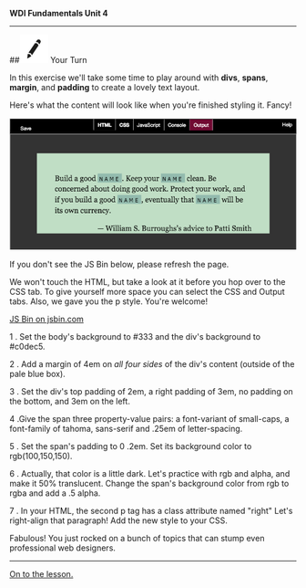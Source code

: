 **WDI Fundamentals Unit 4**

---

##![Your Turn](../assets/exercise.png) Your Turn

In this exercise we'll take some time to play around with **divs**, **spans**, **margin**, and **padding** to create a lovely text layout.

Here's what the content will look like when you're finished styling it. Fancy!

![](../assets/elkwebdesign/layout.png)

If you don't see the JS Bin below, please refresh the page.

We won't touch the HTML, but take a look at it before you hop over to the CSS tab. To give yourself more space you can select the CSS and Output tabs. Also, we gave you the p style. You're welcome!

<a class="jsbin-embed" href="https://jsbin.com/likihi/embed?html,css,output&height=600px">JS Bin on jsbin.com</a><script src="https://static.jsbin.com/js/embed.min.js?3.35.12"></script>

1 . Set the body's background to #333 and the div's background to #c0dec5.

2 . Add a margin of 4em on *all four sides* of the div's content (outside of the pale blue box).

3 . Set the div's top padding of 2em, a right padding of 3em, no padding on the bottom, and 3em on the left.

4 .Give the span three property-value pairs: a font-variant of small-caps, a font-family of tahoma, sans-serif and .25em of letter-spacing.

5 . Set the span's padding to 0 .2em. Set its background color to rgb(100,150,150).

6 . Actually, that color is a little dark. Let's practice with rgb and alpha, and make it 50% translucent. Change the span's background color from rgb to rgba and add a .5 alpha.

7 . In your HTML, the second p tag has a class attribute named "right" Let's right-align that paragraph! Add the new style to your CSS.


Fabulous! You just rocked on a bunch of topics that can stump even professional web designers.


---
[On to the lesson.](05_lesson.md)
